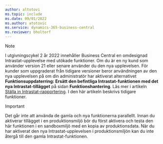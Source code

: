 ```yaml
---
author: altotovi
ms.topic: include
ms.date: 09/01/2022
ms.author: atotovic
ms.service: dynamics-365-business-central
ms.reviewer: bholtorf
---
```

> [!NOTE]
> I utgivningscykel 2 år 2022 innehåller Business Central en omdesignad Intrastat-upplevelse med utökade funktioner. Om du är en ny kund som använder version 21 eller senare använder du den nya upplevelsen. För kunder som uppgraderat från tidigare versioner beror användningen av den nya upplevelsen på om din administratör har aktiverat alternativet **Funktionsuppdaterring: Ersätt den befintliga Intrastat-funktionen med det nya Intrastat-tillägget** på sidan **Funktionshantering**. Läs mer i artikeln [Ställa in Intrastat-rapportering](../finance-how-setup-report-intrastat.md). I den här artikeln beskrivs tidigare funktioner.

> [!IMPORTANT]
> Det går inte att använda de gamla och nya funktionerna parallellt. Innan du aktiverar tillägget i en produktionsmiljö bör du först aktivera och testa den här funktionen i en sandboxmiljö med en kopia av produktionsdata. När du har aktiverat den nya Intrastat-upplevelsen i produktionsmiljön kan du inte återgå till den gamla Intrastat-funktionen.